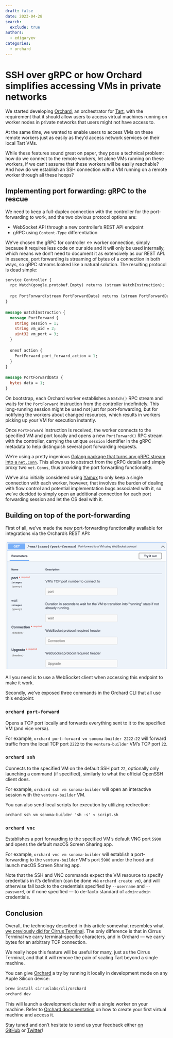 ```yaml
---
draft: false
date: 2023-04-28
search:
  exclude: true
authors:
  - edigaryev
categories:
  - orchard
---
```


# SSH over gRPC or how Orchard simplifies accessing VMs in private networks

We started developing [Orchard](https://github.com/cirruslabs/orchard), an orchestrator for [Tart](https://tart.run/), with the requirement that it should allow users to access virtual machines running on worker nodes in private networks that users might not have access to.

At the same time, we wanted to enable users to access VMs on these remote workers just as easily as they’d access network services on their local Tart VMs.

While these features sound great on paper, they pose a technical problem: how do we connect to the remote workers, let alone VMs running on these workers, if we can’t assume that these workers will be easily reachable? And how do we establish an SSH connection with a VM running on a remote worker through all these hoops?

<!-- more -->

## Implementing port forwarding: gRPC to the rescue

We need to keep a full-duplex connection with the controller for the port-forwarding to work, and the two obvious protocol options are:

- WebSocket API through a new controller’s REST API endpoint
- gRPC using `Content-Type` differentiation

We’ve chosen the gRPC for controller ↔︎ worker connection, simply because it requires less code on our side and it will only be used internally, which means we don’t need to document it as extensively as our REST API. In essence, port forwarding is streaming of bytes of a connection in both ways, so gRPC streams looked like a natural solution. The resulting protocol is dead simple:

```Protobuf
service Controller {
  rpc Watch(google.protobuf.Empty) returns (stream WatchInstruction);

  rpc PortForward(stream PortForwardData) returns (stream PortForwardData);
}

message WatchInstruction {
  message PortForward {
    string session = 1;
    string vm_uid = 2;
    uint32 vm_port = 3;
  }

  oneof action {
    PortForward port_forward_action = 1;
  }
}

message PortForwardData {
  bytes data = 1;
}
```

On bootstrap, each Orchard worker establishes a `Watch()` RPC stream and waits for the `PortForward` instruction from the controller indefinitely. This long-running session might be used not just for port-forwarding, but for notifying the workers about changed resources, which results in workers picking up your VM for execution instantly.

Once `PortForward` instruction is received, the worker connects to the specified VM and port locally and opens a new `PortForward()` RPC stream with the controller, carrying the unique `session` identifier in the gRPC metadata to help distinguish several port forwarding requests.

We’re using a pretty ingenious [Golang package that turns any gRPC stream into a `net.Conn`](https://github.com/mitchellh/go-grpc-net-conn). This allows us to abstract from the gRPC details and simply proxy two `net.Conns`, thus providing the port forwarding functionality.

We’ve also initially considered using [Yamux](https://github.com/hashicorp/yamux) to only keep a single connection with each worker, however, that involves the burden of dealing with flow control and potential implementation bugs associated with it, so we’ve decided to simply open an additional connection for each port forwarding session and let the OS deal with it.

## Building on top of the port-forwarding

First of all, we’ve made the new port-forwarding functionality available for integrations via the Orchard’s REST API:

![OpenAPI documentation for Orchard's port-forwarding endpoint](/assets/images/orchard-port-forwarding-api.png)

All you need is to use a WebSocket client when accessing this endpoint to make it work.

Secondly, we’ve exposed three commands in the Orchard CLI that all use this endpoint:

### `orchard port-forward`

Opens a TCP port locally and forwards everything sent to it to the specified VM (and vice versa).

For example, `orchard port-forward vm sonoma-builder 2222:22` will forward traffic from the local TCP port `2222` to the `ventura-builder` VM’s TCP port `22`.

### `orchard ssh`

Connects to the specified VM on the default SSH port `22`, optionally only launching a command (if specified), similarly to what the official OpenSSH client does.

For example, `orchard ssh vm sonoma-builder` will open an interactive session with the `ventura-builder` VM.

You can also send local scripts for execution by utilizing redirection:

```shell
orchard ssh vm sonoma-builder 'sh -s' < script.sh
```

### `orchard vnc`

Establishes a port forwarding to the specified VM’s default VNC port `5900` and opens the default macOS Screen Sharing app.

For example, `orchard vnc vm sonoma-builder` will establish a port-forwarding to the `ventura-builder` VM's port `5900` under the hood and launch macOS Screen Sharing app.

Note that the SSH and VNC commands expect the VM resource to specify credentials in it’s definition (can be done via `orchard create vm`),  and will otherwise fall back to the credentials specified by `--username` and `--password`, or if none specified — to de-facto standard of `admin:admin` credentials.

## Conclusion

Overall, the technology described in this article somewhat resembles what [we previously did for Cirrus Terminal](https://cirrus-ci.org/blog/2021/08/06/introducing-cirrus-terminal-a-simple-way-to-get-ssh-like-access-to-your-tasks/). The only difference is that in Cirrus Terminal we carry terminal-specific characters, and in Orchard — we carry bytes for an arbitrary TCP connection.

We really hope this feature will be useful for many, just as the Cirrus Terminal, and that it will remove the pain of scaling Tart beyond a single machine.

You can give [Orchard](https://github.com/cirruslabs/orchard) a try by running it locally in development mode on any Apple Silicon device:

```bash
brew install cirruslabs/cli/orchard
orchard dev
```

This will launch a development cluster with a single worker on your machine. Refer to [Orchard documentation](https://github.com/cirruslabs/orchard#creating-virtual-machines)
on how to create your first virtual machine and access it.

Stay tuned and don’t hesitate to send us your feedback either [on GitHub](https://github.com/cirruslabs/orchard) or [Twitter](https://twitter.com/cirrus_labs)!
